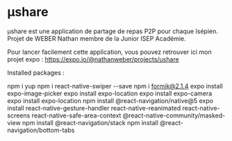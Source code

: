 # µshare
µshare est une application de partage de repas P2P pour chaque Isépien.
Projet de WEBER Nathan membre de la Junior ISEP Académie.

Pour lancer facilement cette application, vous pouvez retrouver ici mon projet expo :
https://expo.io/@nathanweber/projects/ushare





Installed packages :

npm i yup
npm i react-native-swiper --save
npm i formik@2.1.4
expo install expo-image-picker
expo install expo-location
expo install expo-camera
expo install expo-location
npm install @react-navigation/native@5
expo install react-native-gesture-handler react-native-reanimated react-native-screens react-native-safe-area-context @react-native-community/masked-view
npm install @react-navigation/stack
npm install @react-navigation/bottom-tabs
